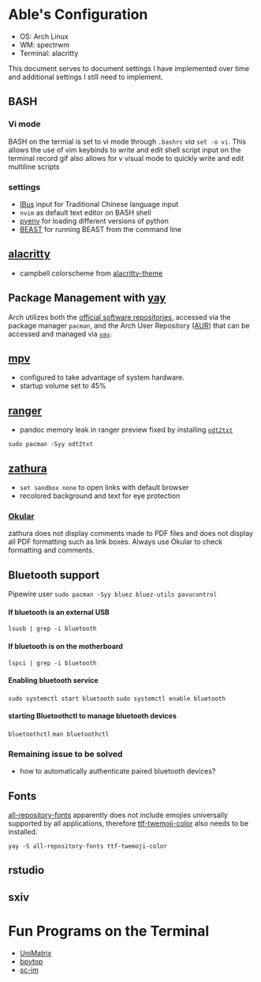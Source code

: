 # Able's Configuration
- OS: Arch Linux
- WM: spectrwm
- Terminal: alacritty

This document serves to document settings I have implemented over time and additional settings I still need to implement.

## BASH
### Vi mode
BASH on the termial is set to vi mode through `.bashrc` *via* `set -o vi`.
This allows the use of vim keybinds to write and edit shell script input on the terminal
record gif
also allows for v visual mode to quickly write and edit multiline scripts

### settings
- [IBus](https://wiki.archlinux.org/title/IBus) input for Traditional Chinese language input
- `nvim` as default text editor on BASH shell
- [pyenv](https://github.com/pyenv/pyenv) for loading different versions of python
- [BEAST](http://beast.community/install_on_unix) for running BEAST from the command line

## [alacritty](https://github.com/alacritty/alacritty)
- campbell colorscheme from [alacritty-theme](https://github.com/alacritty/alacritty-theme)

## Package Management with [yay](https://github.com/Jguer/yay)
Arch utilizes both the [official software repositories](https://wiki.archlinux.org/title/Official_repositories), accessed via the package manager `pacman`, and the Arch User Repository ([AUR](https://wiki.archlinux.org/title/Arch_User_Repository)) that can be accessed and managed via [`yay`](https://wiki.archlinux.org/title/Arch_User_Repository).

## [mpv](https://github.com/mpv-player/mpv) 
- configured to take advantage of system hardware.
- startup volume set to 45%

## [ranger](https://github.com/ranger/ranger) 
- pandoc memory leak in ranger preview fixed by installing [`odt2txt`](https://man.archlinux.org/man/odt2txt.1.en)

`sudo pacman -Syy odt2txt`

## [zathura](https://github.com/pwmt/zathura)
- `set sandbox none` to open links with default browser
- recolored background and text for eye protection

### [Okular](https://github.com/KDE/okular)
zathura does not display comments made to PDF files and does not display all PDF formatting such as link boxes. 
Always use Okular to check formatting and comments.

## Bluetooth support
Pipewire user
`sudo pacman -Syy bluez bluez-utils pavucontrol`
#### If bluetooth is an external USB
`lsusb | grep -i bluetooth`
#### If bluetooth is on the motherboard
`lspci | grep -i bluetooth`
#### Enabling bluetooth service
`sudo systemctl start bluetooth`
`sudo systemctl enable bluetooth`
#### starting Bluetoothctl to manage bluetooth devices
`bluetoothctl`
`man bluetoothctl`

### Remaining issue to be solved
- how to automatically authenticate paired bluetooth devices?

## Fonts 
[all-repository-fonts](https://aur.archlinux.org/packages/all-repository-fonts)
apparently does not include emojies universally supported by all applications, therefore [ttf-twemoji-color](https://aur.archlinux.org/packages/ttf-twemoji-color) also needs to be installed.

```
yay -S all-repository-fonts ttf-twemoji-color
```

## rstudio

## sxiv

# Fun Programs on the Terminal
- [UniMatrix](https://github.com/will8211/unimatrix)
- [bpytop](https://github.com/aristocratos/bpytop)
- [sc-im](https://github.com/andmarti1424/sc-im)


